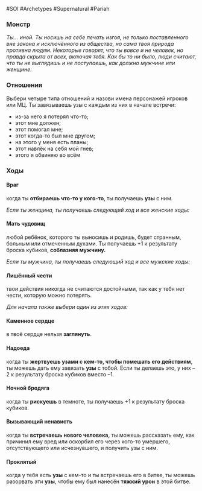#SOI #Archetypes #Supernatural #Pariah 

### Монстр
*Ты… иной. Ты носишь на себе печать изгоя, не только поставленного вне закона и исключённого из общества, но сама твоя природа противна людям. Некоторые говорят, что ты вовсе и не человек, но правда скрыта от всех, включая тебя. Как бы то ни было, люди считают, что ты не выглядишь и не поступаешь, как должно мужчине или женщине.*

### Отношения 
Выбери четыре типа отношений и назови имена персонажей игроков или МЦ. Ты завязываешь узы с каждым из них в начале встречи: 
-  из-за него я потерял что-то; 
-  этот мне должен; 
-  этот помогал мне; 
-  этот когда-то был мне другом; 
-  на этого у меня есть планы; 
-  этот навлёк на себя мой гнев; 
-  этого я обвиняю во всём

### Ходы
#### Враг
когда ты **отбираешь что-то у кого-то**, ты получаешь **узы** с ним. 


*Если ты женщина, ты получаешь следующий ход и все женские ходы:* 
#### Мать чудовищ
любой ребёнок, которого ты выносишь и родишь, будет странным, больным или отмеченным духами. Ты получаешь +1 к результату броска кубиков, **соблазняя мужчину.**


*Если ты мужчина, ты получаешь следующий ход и все мужские ходы:* 
#### Лишённый чести
твои действия никогда не считаются достойными, так как у тебя нет чести, которую можно потерять. 


*Для начала также выбери один из этих ходов:* 
#### Каменное сердце
в твоё сердце нельзя **заглянуть**. 

#### Надоеда
когда ты **жертвуешь узами с кем-то, чтобы помешать его действиям**, ты можешь дать ему завязать **узы** с тобой. Если ты делаешь это, у них –2 к результату броска кубиков вместо –1. 

#### Ночной бродяга
когда ты **рискуешь** в темноте, ты получаешь +1 к результату броска кубиков. 

#### Вызывающий ненависть
когда ты **встречаешь нового человека,** ты можешь рассказать ему, как причинил ему вред или оскорбил его через кого-то умершего, отсутствующего или исчезнувшего, и получить узы с ним. 

#### Проклятый
когда у тебя есть **узы** с кем-то и ты встречаешь его в битве, ты можешь разорвать эти **узы**, чтобы ему был нанесён **тяжкий урон** в этой битве.